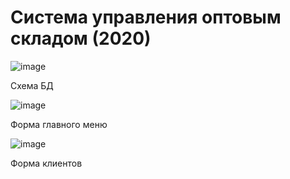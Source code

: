 # Система управления оптовым складом (2020)

![image](https://github.com/Evgescha/Course-work---Wholesale-warehouse-management-system/assets/38140129/aeb82e9a-495c-4812-88c5-a6070703b0fb)

Схема БД

 ![image](https://github.com/Evgescha/Course-work---Wholesale-warehouse-management-system/assets/38140129/8e1faf95-fa10-4be3-8e5c-4a29f5d3b82c)

Форма главного меню

 ![image](https://github.com/Evgescha/Course-work---Wholesale-warehouse-management-system/assets/38140129/8fd44620-31cc-43e0-b591-d84e3a3adb84)

 Форма клиентов

